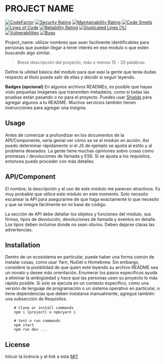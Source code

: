 # PROJECT NAME

[![CodeFactor](https://www.codefactor.io/repository/github/ismaelbaena/hackaton-fundacionesplai/badge)](https://www.codefactor.io/repository/github/ismaelbaena/hackaton-fundacionesplai)
[![Security Rating](https://sonarcloud.io/api/project_badges/measure?project=IsmaelBaena_Hackaton-FundacionEsplai&metric=security_rating)](https://sonarcloud.io/summary/new_code?id=IsmaelBaena_Hackaton-FundacionEsplai)
[![Maintainability Rating](https://sonarcloud.io/api/project_badges/measure?project=IsmaelBaena_Hackaton-FundacionEsplai&metric=sqale_rating)](https://sonarcloud.io/summary/new_code?id=IsmaelBaena_Hackaton-FundacionEsplai)
[![Code Smells](https://sonarcloud.io/api/project_badges/measure?project=IsmaelBaena_Hackaton-FundacionEsplai&metric=code_smells)](https://sonarcloud.io/summary/new_code?id=IsmaelBaena_Hackaton-FundacionEsplai)
[![Lines of Code](https://sonarcloud.io/api/project_badges/measure?project=IsmaelBaena_Hackaton-FundacionEsplai&metric=ncloc)](https://sonarcloud.io/summary/new_code?id=IsmaelBaena_Hackaton-FundacionEsplai)
[![Reliability Rating](https://sonarcloud.io/api/project_badges/measure?project=IsmaelBaena_Hackaton-FundacionEsplai&metric=reliability_rating)](https://sonarcloud.io/summary/new_code?id=IsmaelBaena_Hackaton-FundacionEsplai)
[![Duplicated Lines (%)](https://sonarcloud.io/api/project_badges/measure?project=IsmaelBaena_Hackaton-FundacionEsplai&metric=duplicated_lines_density)](https://sonarcloud.io/summary/new_code?id=IsmaelBaena_Hackaton-FundacionEsplai)
[![Vulnerabilities](https://sonarcloud.io/api/project_badges/measure?project=IsmaelBaena_Hackaton-FundacionEsplai&metric=vulnerabilities)](https://sonarcloud.io/summary/new_code?id=IsmaelBaena_Hackaton-FundacionEsplai)
[![Bugs](https://sonarcloud.io/api/project_badges/measure?project=IsmaelBaena_Hackaton-FundacionEsplai&metric=bugs)](https://sonarcloud.io/summary/new_code?id=IsmaelBaena_Hackaton-FundacionEsplai)


Project_name: utilizar nombres que sean facilmente identificables para personas que puedan llegar a tener interés en ese modulo o que estén buscando algo similar.

> Breve descripción del proyecto, más o menos 15 - 20 palabras: 

Define la uilidad básica del modulo para que easí la gente que tenía dudas respecto al título pueda salir de ellas y decidir si seguir leyendo.

**Badges (opcional)** 
En algunos archivos READMEs, es posible que hayas visto pequeñas imágenes que transmiten metadatos, como si todas las pruebas están pasando o no para el proyecto. Puedes usar [Shields](http://shields.io/) para agregar algunos a tu README. Muchos servicios también tienen instrucciones para agregar una insignia. 


## Usage
Antes de comenzar a profundizar en los documentos de la API/Componente, sería genial ver cómo se ve el módulo en acción. Así puedo determinar rápidamente si el JS de ejemplo se ajusta al estilo y al problema deseados. La gente tiene muchas opiniones sobre cosas como promesas / devoluciones de llamada y ES6. Si se ajusta a los requisitos, entonces puedo proceder con más detalles.

## API/Component

El nombre, la descripción y el uso de este módulo me parecen atractivos. Es muy probable que utilice este módulo en este momento. Solo necesito escanear la API para asegurarme de que haga exactamente lo que necesito y que se integre fácilmente en mi base de código. 

La sección de API debe detallar los objetos y funciones del módulo, sus firmas, tipos de devolución, devoluciones de llamada y eventos en detalle. Los tipos deben incluirse donde no sean obvios. Deben dejarse claras las advertencias.

## Installation

Dentro de un ecosistema en particular, puede haber una forma común de instalar cosas, como usar Yarn, NuGet o Homebrew. Sin embargo, considere la posibilidad de que quien esté leyendo su archivo README sea un novato y desee más orientación. Enumerar los pasos específicos ayuda a eliminar la ambigüedad y hace que las personas usen su proyecto lo más rápido posible. Si solo se ejecuta en un contexto específico, como una versión de lenguaje de programación o un sistema operativo en particular, o tiene dependencias que deben instalarse manualmente, agregue también una subsección de Requisitos.


```shell
    # Clone or install commands
    npm i [project] o npm/yarn i 
```

```shell
    # test o run commands
    npm start
    npm run dev ...
```

## License 

Inlcuir la licéncia y el link a esta
[MIT](https://opensource.org/licenses/MIT)
